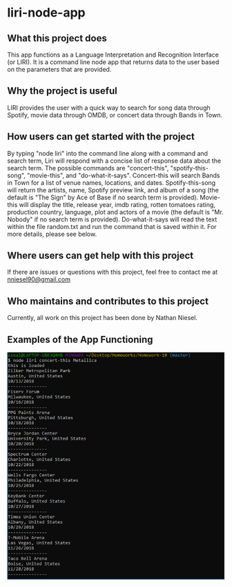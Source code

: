 # liri-node-app
## What this project does
This app functions as a Language Interpretation and Recognition Interface (or LIRI).  It is a command line node app that returns data to the user based on the parameters that are provided.
## Why the project is useful
LIRI provides the user with a quick way to search for song data through Spotify, movie data through OMDB, or concert data through Bands in Town.
## How users can get started with the project
By typing "node liri" into the command line along with a command and search term, Liri will respond with a concise list of response data about the search term.  The possible commands are "concert-this", "spotify-this-song", "movie-this", and "do-what-it-says".  Concert-this will search Bands in Town for a list of venue names, locations, and dates.  Spotify-this-song will return the artists, name, Spotify preview link, and album of a song (the default is "The Sign" by Ace of Base if no search term is provided).  Movie-this will display the title, release year, imdb rating, rotten tomatoes rating, production country, language, plot and actors of a movie (the default is "Mr. Nobody" if no search term is provided).  Do-what-it-says will read the text within the file random.txt and run the command that is saved within it.  For more details, please see below.
## Where users can get help with this project
If there are issues or questions with this project, feel free to contact me at nniesel90@gmail.com
## Who maintains and contributes to this project
Currently, all work on this project has been done by Nathan Niesel.
## Examples of the App Functioning
![concert-this](https://raw.githubusercontent.com/NateNi/liri-node-app/master/concert-this.png)
